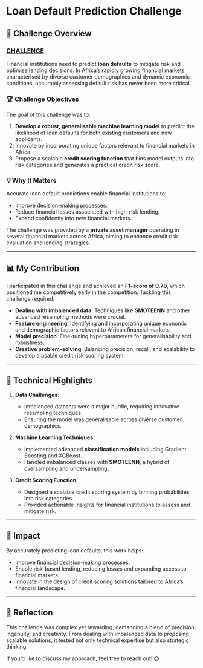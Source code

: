 # Loan Default Prediction Challenge

## 🌟 Challenge Overview
### [CHALLENGE](https://zindi.africa/competitions/african-credit-scoring-challenge)

Financial institutions need to predict **loan defaults** to mitigate risk and optimise lending decisions. In Africa’s rapidly growing financial markets, characterised by diverse customer demographics and dynamic economic conditions, accurately assessing default risk has never been more critical.

### 🏆 Challenge Objectives
The goal of this challenge was to:
1. **Develop a robust, generalisable machine learning model** to predict the likelihood of loan defaults for both existing customers and new applicants.
2. Innovate by incorporating unique factors relevant to financial markets in Africa.
3. Propose a scalable **credit scoring function** that bins model outputs into risk categories and generates a practical credit risk score.

### 💡 Why It Matters
Accurate loan default predictions enable financial institutions to:
- Improve decision-making processes.
- Reduce financial losses associated with high-risk lending.
- Expand confidently into new financial markets.

The challenge was provided by a **private asset manager** operating in several financial markets across Africa, aiming to enhance credit risk evaluation and lending strategies.

---

## 📊 My Contribution

I participated in this challenge and achieved an **F1-score of 0.70**, which positioned me competitively early in the competition. Tackling this challenge required:

- **Dealing with imbalanced data**: Techniques like **SMOTEENN** and other advanced resampling methods were crucial.
- **Feature engineering**: Identifying and incorporating unique economic and demographic factors relevant to African financial markets.
- **Model precision**: Fine-tuning hyperparameters for generalisability and robustness.
- **Creative problem-solving**: Balancing precision, recall, and scalability to develop a usable credit risk scoring system.

---

## 🔑 Technical Highlights

1. **Data Challenges**:
   - Imbalanced datasets were a major hurdle, requiring innovative resampling techniques.
   - Ensuring the model was generalisable across diverse customer demographics.

2. **Machine Learning Techniques**:
   - Implemented advanced **classification models** including Gradient Boosting and XGBoost.
   - Handled imbalanced classes with **SMOTEENN**, a hybrid of oversampling and undersampling.

3. **Credit Scoring Function**:
   - Designed a scalable credit scoring system by binning probabilities into risk categories.
   - Provided actionable insights for financial institutions to assess and mitigate risk.

---

## 🎯 Impact

By accurately predicting loan defaults, this work helps:
- Improve financial decision-making processes.
- Enable risk-based lending, reducing losses and expanding access to financial markets.
- Innovate in the design of credit scoring solutions tailored to Africa’s financial landscape.

---

## 🚀 Reflection
This challenge was complex yet rewarding, demanding a blend of precision, ingenuity, and creativity. From dealing with imbalanced data to proposing scalable solutions, it tested not only technical expertise but also strategic thinking.

If you’d like to discuss my approach, feel free to reach out! 😊

